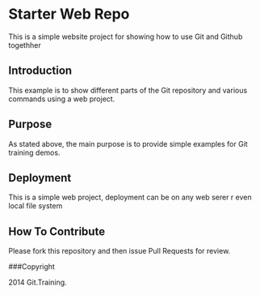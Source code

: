 # Starter Web Repo

This is a simple website project for showing how to use Git and Github togethher

## Introduction

This example is to show different parts of the Git repository and various commands using a web project.

## Purpose

As stated above, the main purpose is to provide simple examples for Git training demos.

## Deployment

This is a simple web project, deployment can be on any web serer r even local file system



## How To Contribute

Please fork this repository and then issue Pull Requests for review.

###Copyright

2014 Git.Training.